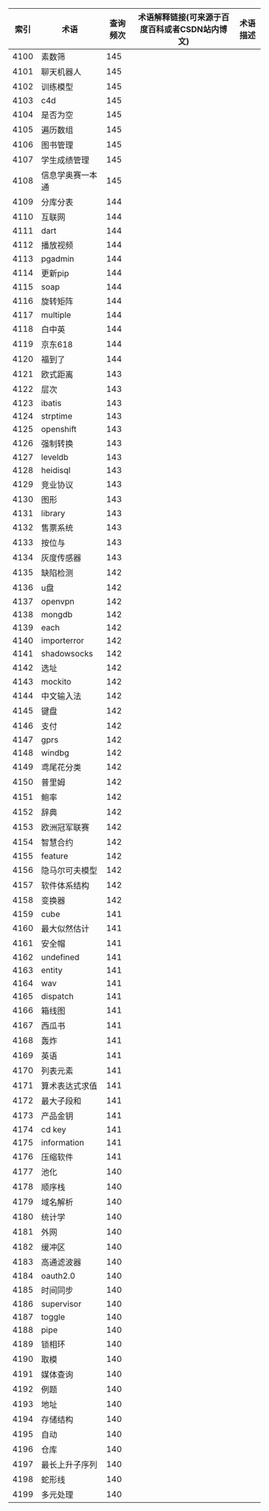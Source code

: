 | 索引   | 术语          | 查询频次 | 术语解释链接(可来源于百度百科或者CSDN站内博文) | 术语描述 |
| ---- | ----------- | ---- | -------------------------- | ---- |
| 4100 | 素数筛         | 145  |                            |      |
| 4101 | 聊天机器人       | 145  |                            |      |
| 4102 | 训练模型        | 145  |                            |      |
| 4103 | c4d         | 145  |                            |      |
| 4104 | 是否为空        | 145  |                            |      |
| 4105 | 遍历数组        | 145  |                            |      |
| 4106 | 图书管理        | 145  |                            |      |
| 4107 | 学生成绩管理      | 145  |                            |      |
| 4108 | 信息学奥赛一本通    | 145  |                            |      |
| 4109 | 分库分表        | 144  |                            |      |
| 4110 | 互联网         | 144  |                            |      |
| 4111 | dart        | 144  |                            |      |
| 4112 | 播放视频        | 144  |                            |      |
| 4113 | pgadmin     | 144  |                            |      |
| 4114 | 更新pip       | 144  |                            |      |
| 4115 | soap        | 144  |                            |      |
| 4116 | 旋转矩阵        | 144  |                            |      |
| 4117 | multiple    | 144  |                            |      |
| 4118 | 白中英         | 144  |                            |      |
| 4119 | 京东618       | 144  |                            |      |
| 4120 | 福到了         | 144  |                            |      |
| 4121 | 欧式距离        | 143  |                            |      |
| 4122 | 层次          | 143  |                            |      |
| 4123 | ibatis      | 143  |                            |      |
| 4124 | strptime    | 143  |                            |      |
| 4125 | openshift   | 143  |                            |      |
| 4126 | 强制转换        | 143  |                            |      |
| 4127 | leveldb     | 143  |                            |      |
| 4128 | heidisql    | 143  |                            |      |
| 4129 | 竞业协议        | 143  |                            |      |
| 4130 | 图形          | 143  |                            |      |
| 4131 | library     | 143  |                            |      |
| 4132 | 售票系统        | 143  |                            |      |
| 4133 | 按位与         | 143  |                            |      |
| 4134 | 灰度传感器       | 143  |                            |      |
| 4135 | 缺陷检测        | 142  |                            |      |
| 4136 | u盘          | 142  |                            |      |
| 4137 | openvpn     | 142  |                            |      |
| 4138 | mongdb      | 142  |                            |      |
| 4139 | each        | 142  |                            |      |
| 4140 | importerror | 142  |                            |      |
| 4141 | shadowsocks | 142  |                            |      |
| 4142 | 选址          | 142  |                            |      |
| 4143 | mockito     | 142  |                            |      |
| 4144 | 中文输入法       | 142  |                            |      |
| 4145 | 键盘          | 142  |                            |      |
| 4146 | 支付          | 142  |                            |      |
| 4147 | gprs        | 142  |                            |      |
| 4148 | windbg      | 142  |                            |      |
| 4149 | 鸢尾花分类       | 142  |                            |      |
| 4150 | 普里姆         | 142  |                            |      |
| 4151 | 鲍率          | 142  |                            |      |
| 4152 | 辞典          | 142  |                            |      |
| 4153 | 欧洲冠军联赛      | 142  |                            |      |
| 4154 | 智慧合约        | 142  |                            |      |
| 4155 | feature     | 142  |                            |      |
| 4156 | 隐马尔可夫模型     | 142  |                            |      |
| 4157 | 软件体系结构      | 142  |                            |      |
| 4158 | 变换器         | 142  |                            |      |
| 4159 | cube        | 141  |                            |      |
| 4160 | 最大似然估计      | 141  |                            |      |
| 4161 | 安全帽         | 141  |                            |      |
| 4162 | undefined   | 141  |                            |      |
| 4163 | entity      | 141  |                            |      |
| 4164 | wav         | 141  |                            |      |
| 4165 | dispatch    | 141  |                            |      |
| 4166 | 箱线图         | 141  |                            |      |
| 4167 | 西瓜书         | 141  |                            |      |
| 4168 | 轰炸          | 141  |                            |      |
| 4169 | 英语          | 141  |                            |      |
| 4170 | 列表元素        | 141  |                            |      |
| 4171 | 算术表达式求值     | 141  |                            |      |
| 4172 | 最大子段和       | 141  |                            |      |
| 4173 | 产品金钥        | 141  |                            |      |
| 4174 | cd key      | 141  |                            |      |
| 4175 | information | 141  |                            |      |
| 4176 | 压缩软件        | 141  |                            |      |
| 4177 | 池化          | 140  |                            |      |
| 4178 | 顺序栈         | 140  |                            |      |
| 4179 | 域名解析        | 140  |                            |      |
| 4180 | 统计学         | 140  |                            |      |
| 4181 | 外网          | 140  |                            |      |
| 4182 | 缓冲区         | 140  |                            |      |
| 4183 | 高通滤波器       | 140  |                            |      |
| 4184 | oauth2.0    | 140  |                            |      |
| 4185 | 时间同步        | 140  |                            |      |
| 4186 | supervisor  | 140  |                            |      |
| 4187 | toggle      | 140  |                            |      |
| 4188 | pipe        | 140  |                            |      |
| 4189 | 锁相环         | 140  |                            |      |
| 4190 | 取模          | 140  |                            |      |
| 4191 | 媒体查询        | 140  |                            |      |
| 4192 | 例题          | 140  |                            |      |
| 4193 | 地址          | 140  |                            |      |
| 4194 | 存储结构        | 140  |                            |      |
| 4195 | 自动          | 140  |                            |      |
| 4196 | 仓库          | 140  |                            |      |
| 4197 | 最长上升子序列     | 140  |                            |      |
| 4198 | 蛇形线         | 140  |                            |      |
| 4199 | 多元处理        | 140  |                            |      |

